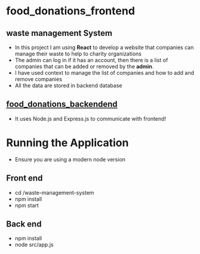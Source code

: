# food_donations_frontend
## waste management System
* In this project I am using **React** to develop a website that companies can manage their waste to help to charity organizations
* The admin can log in if it has an account, then there is a list of companies that can be added or removed by the __admin__.
* I have used context to manage the list of companies and how to add and remove companies
* All the data are stored in backend database
## [food_donations_backendend](https://github.com/masoudz88/food_donations_backend)
* It uses Node.js and Express.js to communicate with frontend!
# Running the Application
* Ensure you are using a modern node version
## Front end
* cd /waste-management-system
* npm install
* npm start
## Back end
* npm install
* node src/app.js


